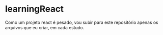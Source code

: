 # learningReact
Como um projeto react é pesado, vou subir para este repositório apenas os arquivos que eu criar, em cada estudo.
